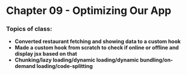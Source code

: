 # Chapter 09 - Optimizing Our App

### Topics of class:
* **Converted restaurant fetching and showing data to a custom hook**
* **Made a custom hook from scratch to check if online or offline and display jsx based on that**
* **Chunking/lazy loading/dynamic loading/dynamic bundling/on-demand loading/code-splitting**